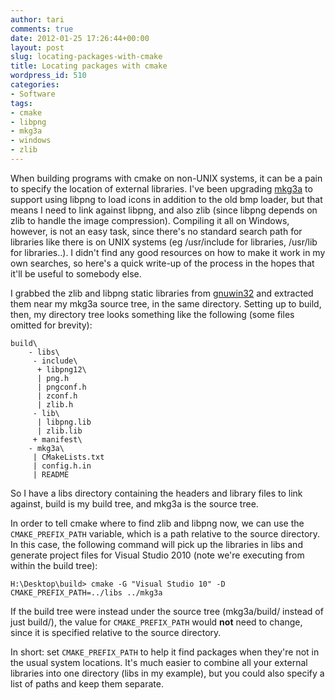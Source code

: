 ```yaml
---
author: tari
comments: true
date: 2012-01-25 17:26:44+00:00
layout: post
slug: locating-packages-with-cmake
title: Locating packages with cmake
wordpress_id: 510
categories:
- Software
tags:
- cmake
- libpng
- mkg3a
- windows
- zlib
---
```


When building programs with cmake on non-UNIX systems, it can be a pain to
specify the location of external libraries.  I've been upgrading
[mkg3a](https://www.taricorp.net/projects/mkg3a) to support using libpng to load
icons in addition to the old bmp loader, but that means I need to link against
libpng, and also zlib (since libpng depends on zlib to handle the image
compression).  Compiling it all on Windows, however, is not an easy task, since
there's no standard search path for libraries like there is on UNIX systems (eg
/usr/include for libraries, /usr/lib for libraries..).  I didn't find any good
resources on how to make it work in my own searches, so here's a quick write-up
of the process in the hopes that it'll be useful to somebody else.

I grabbed the zlib and libpng static libraries from
[gnuwin32](http://gnuwin32.sourceforge.net/packages/zlib.htm) and extracted them
near my mkg3a source tree, in the same directory.  Setting up to build, then, my
directory tree looks something like the following (some files omitted for
brevity):

```
build\
    - libs\
     - include\
      + libpng12\
      | png.h
      | pngconf.h
      | zconf.h
      | zlib.h
     - lib\
      | libpng.lib
      | zlib.lib
     + manifest\
    - mkg3a\
     | CMakeLists.txt
     | config.h.in
     | README
```

So I have a libs directory containing the headers and library files to link
against, build is my build tree, and mkg3a is the source tree.

In order to tell cmake where to find zlib and libpng now, we can use the
`CMAKE_PREFIX_PATH` variable, which is a path relative to the source directory.
In this case, the following command will pick up the libraries in libs and
generate project files for Visual Studio 2010 (note we're executing from within
the build tree):

    H:\Desktop\build> cmake -G "Visual Studio 10" -D CMAKE_PREFIX_PATH=../libs ../mkg3a

If the build tree were instead under the source tree (mkg3a/build/ instead of
just build/), the value for `CMAKE_PREFIX_PATH` would **not** need to change,
since it is specified relative to the source directory.

In short: set `CMAKE_PREFIX_PATH` to help it find packages when they're not in
the usual system locations.  It's much easier to combine all your external
libraries into one directory (libs in my example), but you could also specify a
list of paths and keep them separate.
